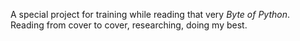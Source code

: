 A special project for training while reading that very *Byte of Python*.
Reading from cover to cover, researching, doing my best.